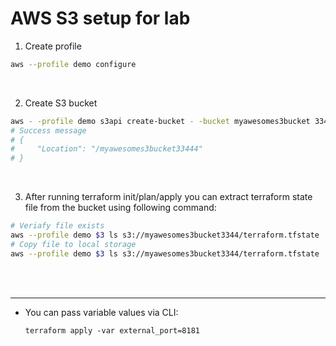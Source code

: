 # AWS S3 setup for lab


1. Create profile
    
```sh
aws --profile demo configure
```

<br>

2. Create S3 bucket

```sh
aws - -profile demo s3api create-bucket - -bucket myawesomes3bucket 3344
# Success message
# {
#     "Location": "/myawesomes3bucket33444"   
# }
```

<br>

3. After running terraform init/plan/apply you can extract terraform state file from the bucket using following command:

```sh
# Veriafy file exists
aws --profile demo $3 ls s3://myawesomes3bucket3344/terraform.tfstate
# Copy file to local storage
aws --profile demo $3 ls s3://myawesomes3bucket3344/terraform.tfstate .
```

<br><br>

<hr>

- You can pass variable values via CLI:

    `terraform apply -var external_port=8181`
